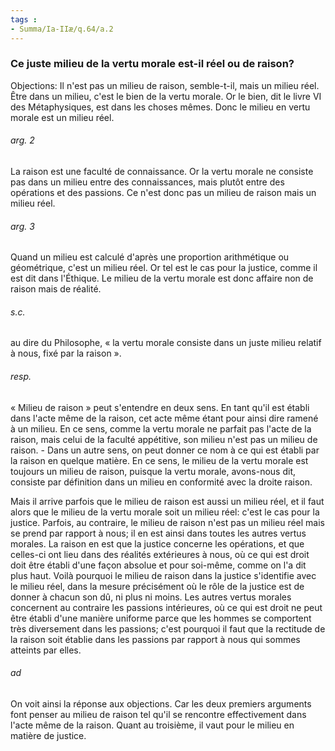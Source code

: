```yaml
---
tags : 
- Summa/Ia-IIæ/q.64/a.2
---
```


### Ce juste milieu de la vertu morale est-il réel ou de raison?

Objections: Il n'est pas un milieu de raison, semble-t-il, mais un milieu réel. Être dans un milieu, c'est le bien de la vertu morale. Or le bien, dit le livre VI des Métaphysiques, est dans les choses mêmes. Donc le milieu en vertu morale est un milieu réel. 

###### arg. 2
La raison est une faculté de connaissance. Or la vertu morale ne consiste pas dans un milieu entre des connaissances, mais plutôt entre des opérations et des passions. Ce n'est donc pas un milieu de raison mais un milieu réel. 

###### arg. 3
Quand un milieu est calculé d'après une proportion arithmétique ou géométrique, c'est un milieu réel. Or tel est le cas pour la justice, comme il est dit dans l'Éthique. Le milieu de la vertu morale est donc affaire non de raison mais de réalité. 

###### s.c.
au dire du Philosophe, « la vertu morale consiste dans un juste milieu relatif à nous, fixé par la raison ». 

###### resp.
« Milieu de raison » peut s'entendre en deux sens. En tant qu'il est établi dans l'acte même de la raison, cet acte même étant pour ainsi dire ramené à un milieu. En ce sens, comme la vertu morale ne parfait pas l'acte de la raison, mais celui de la faculté appétitive, son milieu n'est pas un milieu de raison. - Dans un autre sens, on peut donner ce nom à ce qui est établi par la raison en quelque matière. En ce sens, le milieu de la vertu morale est toujours un milieu de raison, puisque la vertu morale, avons-nous dit, consiste par définition dans un milieu en conformité avec la droite raison. 

Mais il arrive parfois que le milieu de raison est aussi un milieu réel, et il faut alors que le milieu de la vertu morale soit un milieu réel: c'est le cas pour la justice. Parfois, au contraire, le milieu de raison n'est pas un milieu réel mais se prend par rapport à nous; il en est ainsi dans toutes les autres vertus morales. La raison en est que la justice concerne les opérations, et que celles-ci ont lieu dans des réalités extérieures à nous, où ce qui est droit doit être établi d'une façon absolue et pour soi-même, comme on l'a dit plus haut. Voilà pourquoi le milieu de raison dans la justice s'identifie avec le milieu réel, dans la mesure précisément où le rôle de la justice est de donner à chacun son dû, ni plus ni moins. Les autres vertus morales concernent au contraire les passions intérieures, où ce qui est droit ne peut être établi d'une manière uniforme parce que les hommes se comportent très diversement dans les passions; c'est pourquoi il faut que la rectitude de la raison soit établie dans les passions par rapport à nous qui sommes atteints par elles. 

###### ad 
On voit ainsi la réponse aux objections. Car les deux premiers arguments font penser au milieu de raison tel qu'il se rencontre effectivement dans l'acte même de la raison. Quant au troisième, il vaut pour le milieu en matière de justice. 

